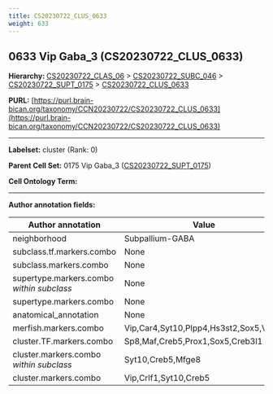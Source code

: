 ```yaml
---
title: CS20230722_CLUS_0633
weight: 633
---
```

## 0633 Vip Gaba_3 (CS20230722_CLUS_0633)
<b>Hierarchy: </b>
[CS20230722_CLAS_06](../CS20230722_CLAS_06) >
[CS20230722_SUBC_046](../CS20230722_SUBC_046) >
[CS20230722_SUPT_0175](../CS20230722_SUPT_0175) >
[CS20230722_CLUS_0633](../CS20230722_CLUS_0633)

**PURL:** [https://purl.brain-bican.org/taxonomy/CCN20230722/CS20230722_CLUS_0633](https://purl.brain-bican.org/taxonomy/CCN20230722/CS20230722_CLUS_0633)

---


**Labelset:** cluster (Rank: 0)

**Parent Cell Set:** 0175 Vip Gaba_3 ([CS20230722_SUPT_0175](../CS20230722_SUPT_0175))



**Cell Ontology Term:** 

[MARKER GENES.]: #


---

[TRANSFERRED ANNOTATIONS.]: #


[AUTHOR ANNOTATION FIELDS.]: #


**Author annotation fields:**

| Author annotation | Value |
|-------------------|-------|
|neighborhood|Subpallium-GABA|
|subclass.tf.markers.combo|None|
|subclass.markers.combo|None|
|supertype.markers.combo _within subclass_|None|
|supertype.markers.combo|None|
|anatomical_annotation|None|
|merfish.markers.combo|Vip,Car4,Syt10,Plpp4,Hs3st2,Sox5,Vwc2|
|cluster.TF.markers.combo|Sp8,Maf,Creb5,Prox1,Sox5,Creb3l1|
|cluster.markers.combo _within subclass_|Syt10,Creb5,Mfge8|
|cluster.markers.combo|Vip,Crlf1,Syt10,Creb5|
